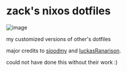 # zack's nixos dotfiles

![image](https://github.com/zackartz/nixos-dots/assets/34588810/0f4c85c2-f9e8-4de3-89c1-0a95c0ab681f)

my customized versions of other's dotfiles

major credits to [sioodmy](https://github.com/sioodmy/dotfiles) and [luckasRanarison](https://github.com/luckasRanarison/nvimrc).

could not have done this without their work :)
